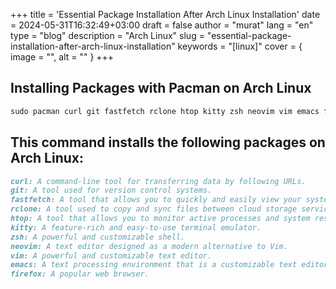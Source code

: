 +++
title = 'Essential Package Installation After Arch Linux Installation'
date = 2024-05-31T16:32:49+03:00
draft = false
author = "murat"
lang = "en"
type = "blog"
description = "Arch Linux"
slug = "essential-package-installation-after-arch-linux-installation"
keywords = "[linux]"
cover = { image = "", alt = "" }
+++


## Installing Packages with Pacman on Arch Linux
``` markdown
sudo pacman curl git fastfetch rclone htop kitty zsh neovim vim emacs firefox 
```

## This command installs the following packages on Arch Linux:

```markdown
curl: A command-line tool for transferring data by following URLs.
git: A tool used for version control systems.
fastfetch: A tool that allows you to quickly and easily view your system information.
rclone: A tool used to copy and sync files between cloud storage services.
htop: A tool that allows you to monitor active processes and system resources in real time.
kitty: A feature-rich and easy-to-use terminal emulator.
zsh: A powerful and customizable shell.
neovim: A text editor designed as a modern alternative to Vim.
vim: A powerful and customizable text editor.
emacs: A text processing environment that is a customizable text editor, email client, and more.
firefox: A popular web browser.
```




